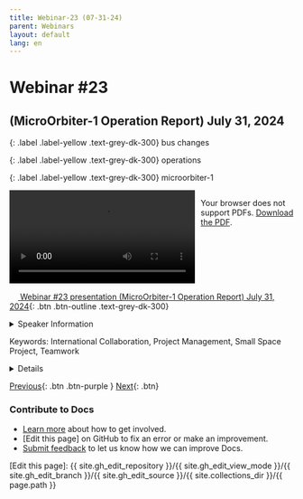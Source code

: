 ```yaml
---
title: Webinar-23 (07-31-24)
parent: Webinars
layout: default
lang: en
---
```


# Webinar #23
## (MicroOrbiter-1 Operation Report) July 31, 2024

{: .label .label-yellow .text-grey-dk-300}
bus changes

{: .label .label-yellow .text-grey-dk-300}
operations

{: .label .label-yellow .text-grey-dk-300}
microorbiter-1

<div style="display: flex; gap: 10px; align-items: flex-start;">
  <!-- Video Section -->
  <div style="flex: 2; max-width: 66%;">
    <video controls width="100%" height="auto">
      <source src="https://birds-project.com/open-source/video/birds_bus_opensource_webinar_23.mp4" type="video/mp4">
      Your browser does not support the video tag.
    </video>
  </div>

  <!-- Chat Section -->
  <div style="flex: 1; max-width: 33%;">
    <object 
      data="https://birds-project.com/open-source/pdf/BIRDS_BUS_Opensource_23_chat.pdf" 
      width="100%" 
      height="275px">
      <p>Your browser does not support PDFs. <a href="https://birds-project.com/open-source/pdf/BIRDS_BUS_Opensource_23_chat.pdf">Download the PDF</a>.</p>
    </object>
  </div>
</div>

<!-- Download Presentation  -->
[<img src="https://raw.githubusercontent.com/FortAwesome/Font-Awesome/6.x/svgs/regular/circle-down.svg" width="15" height="15"> Webinar #23 presentation (MicroOrbiter-1 Operation Report) July 31, 2024](https://birds-project.com/open-source/pdf/BIRDS_BUS_OpensourceWebinar_23.pdf){: .btn .btn-outline .text-grey-dk-300}


<details markdown="block">
<summary>Speaker Information</summary>
Fahd Moumni talked about XXX in his presentation titled "MicroOrbiter-1 Operation Report".
</details>

Keywords: International Collaboration, Project Management, Small Space Project, Teamwork

<details markdown="block">
<summary>Details</summary>
Fahd Moumni talked about XXX in his presentation titled "MicroOrbiter-1 Operation Report".
</details>

[Previous]({{site.url}}//resources/webinars/webinar-22){: .btn .btn-purple }
[Next]({{site.url}}/resources/webinars/webinar-24){: .btn}


### Contribute to Docs
- [Learn more] about how to get involved.
- [Edit this page] on GitHub to fix an error or make an improvement.
- [Submit feedback] to let us know how we can improve Docs.


[Submit feedback]: https://github.com/BIRDSOpenSource/BIRDSOpenSource.github.io/issues/new?template=Blank+issue
[Learn more]: {{site.url}}/contribute.hmtl
[Edit this page]:  {{ site.gh_edit_repository }}/{{ site.gh_edit_view_mode }}/{{ site.gh_edit_branch }}/{{ site.gh_edit_source }}/{{ site.collections_dir }}/{{ page.path }}
